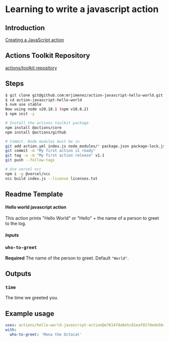 # Learning to write a javascript action <!-- omit in toc -->

## Introduction

[Creating a JavaScript action](https://docs.github.com/en/actions/sharing-automations/creating-actions/creating-a-javascript-action)

## Actions Toolkit Repository

[actions/toolkit repository](https://github.com/actions/toolkit)

## Steps

```bash
$ git clone git@github.com:mrjimenez/action-javascript-hello-world.git
$ cd action-javascript-hello-world
$ nvm use stable
Now using node v20.18.1 (npm v10.8.2)
$ npm init -y

# Install the actions toolkit package
npm install @actions/core
npm install @actions/github

# Commit. Node modules must be in
git add action.yml index.js node_modules/* package.json package-lock.json README.md
git commit -m "My first action is ready"
git tag -a -m "My first action release" v1.1
git push --follow-tags

# Use vercel ncc
npm i -g @vercel/ncc
ncc build index.js --license licenses.txt

```

## Readme Template

#### Hello world javascript action

This action prints "Hello World" or "Hello" + the name of a person to greet to the log.

##### Inputs

### `who-to-greet`

**Required** The name of the person to greet. Default `"World"`.

## Outputs

### `time`

The time we greeted you.

## Example usage

```yaml
uses: actions/hello-world-javascript-action@e76147da8e5c81eaf017dede5645551d4b94427b
with:
  who-to-greet: 'Mona the Octocat'
```
